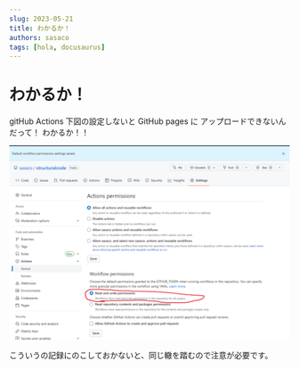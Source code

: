 ```yaml
---
slug: 2023-05-21
title: わかるか！
authors: sasaco
tags: [hola, docusaurus]
---
```


# わかるか！
gitHub Actions 下図の設定しないと GitHub pages に アップロードできないんだって！
わかるか！！

![](./assets/Pasted%20image%2020230521211043.png)

こういうの記録にのこしておかないと、同じ轍を踏むので注意が必要です。